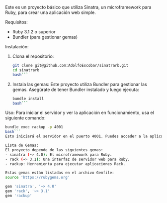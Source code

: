 Este es un proyecto básico que utiliza Sinatra, un microframework para Ruby, para crear una aplicación web simple.

Requisitos:
- Ruby 3.1.2 o superior
- Bundler (para gestionar gemas)

Instalación:
1. Clona el repositorio:
   ```bash
   git clone git@github.com:AdolfoEscobar/sinatrarb.git
   cd sinatrarb
   bash```

3. Instala las gemas:
   Este proyecto utiliza Bundler para gestionar las gemas. Asegúrate de tener Bundler instalado y luego ejecuta:
   ```bash
   bundle install
   bash```

Uso:
Para iniciar el servidor y ver la aplicación en funcionamiento, usa el siguiente comando:
   ```bash
   bundle exec rackup -p 4001
   bash```
Esto iniciará el servidor en el puerto 4001. Puedes acceder a la aplicación abriendo un navegador y navegando a http://localhost:4001.

Lista de Gemas:
El proyecto depende de las siguientes gemas:
- sinatra (~> 4.0): El microframework para Ruby.
- rack (~> 3.1): Una interfaz de servidor web para Ruby.
- rackup: Herramienta para ejecutar aplicaciones Rack.

Estas gemas están listadas en el archivo Gemfile:
source 'https://rubygems.org'

gem 'sinatra', '~> 4.0'
gem 'rack', '~> 3.1'
gem 'rackup'
